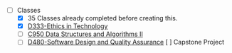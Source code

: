- [ ] Classes
    - [x] 35 Classes already completed before creating this.
    - [x] [D333-Ethics in Technology](D333-Ethics_in_Technology)
    - [ ] [C950 Data Structures and Algorithms II](C950-Data_Structures_and_Algorithms)
    - [ ] [D480-Software Design and Quality Assurance](Software_Design_and_Quality_Assurance)
[ ] Capstone Project
